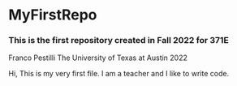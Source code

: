 # MyFirstRepo

### This is the first repository created in Fall 2022 for 371E

Franco Pestilli The University of Texas at Austin 2022


Hi, This is my very first file. I am a teacher and I like to write code.

